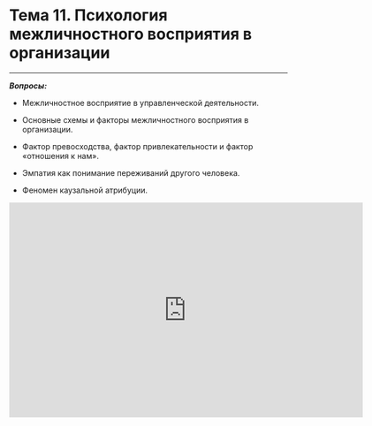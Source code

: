 # Тема 11. Психология межличностного восприятия в организации

---

***Вопросы:***

- Межличностное восприятие в управленческой деятельности. 

- Основные схемы и факторы межличностного восприятия в организации. 

- Фактор превосходства, фактор привлекательности и фактор «отношения к нам». 

- Эмпатия как понимание переживаний другого человека. 

- Феномен каузальной атрибуции. 


<iframe src="https://docs.google.com/presentation/d/e/2PACX-1vSX9yaj4p6dK4y_23kceMGBZaO2do7IyLY8Mgqd8K2Rt_uuEgIhoNJDmMM-jybzjeUTuVx_sGDNZY3J/embed?start=false&loop=false&delayms=3000" frameborder="0" width="640" height="389" allowfullscreen="true" mozallowfullscreen="true" webkitallowfullscreen="true"></iframe>